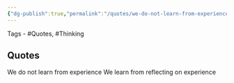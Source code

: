 ```yaml
---
{"dg-publish":true,"permalink":"/quotes/we-do-not-learn-from-experience/","dgPassFrontmatter":true,"noteIcon":"1","created":"2023-11-14T21:08:39.762+05:30","updated":"2023-12-12T23:34:39.094+05:30"}
---
```



Tags - #Quotes, #Thinking 

## Quotes

We do not learn from experience
We learn from reflecting on experience